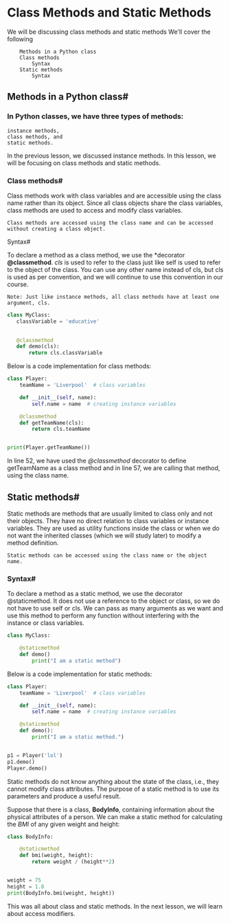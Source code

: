 # Class Methods and Static Methods

We will be discussing class methods and static methods
We'll cover the following

        Methods in a Python class
        Class methods
            Syntax
        Static methods
            Syntax

## Methods in a Python class#


### In Python classes, we have three types of methods: 
    instance methods, 
    class methods, and 
    static methods. 
In the previous lesson, we discussed instance methods. In this lesson, we will be focusing on class methods and static methods.

### Class methods#

Class methods work with class variables and are accessible using the class name rather than its object. Since all class objects share the class variables, class methods are used to access and modify class variables.

    Class methods are accessed using the class name and can be accessed without creating a class object.

Syntax#

To declare a method as a class method, we use the *decorator **@classmethod**. *cls* is used to refer to the class just like self is used to refer to the object of the class. You can use any other name instead of cls, but cls is used as per convention, and we will continue to use this convention in our course.

    Note: Just like instance methods, all class methods have at least one argument, cls.

 ```py
class MyClass:
    classVariable = 'educative'

    
    @classmethod
    def demo(cls):
        return cls.classVariable
```

Below is a code implementation for class methods:

```py
class Player:
    teamName = 'Liverpool'  # class variables

    def __init__(self, name):
        self.name = name  # creating instance variables

    @classmethod
    def getTeamName(cls):
        return cls.teamName


print(Player.getTeamName())


```

In line 52, we have used the *@classmethod* decorator to define getTeamName as a class method and in line 57, we are calling that method, using the class name.

## Static methods#

Static methods are methods that are usually limited to class only and not their objects. They have no direct relation to class variables or instance variables. They are used as utility functions inside the class or when we do not want the inherited classes (which we will study later) to modify a method definition.

    Static methods can be accessed using the class name or the object name.

### Syntax#

To declare a method as a static method, we use the decorator @staticmethod. It does not use a reference to the object or class, so we do not have to use self or cls. We can pass as many arguments as we want and use this method to perform any function without interfering with the instance or class variables.

```py
class MyClass:

    @staticmethod
    def demo()
        print("I am a static method")
```
Below is a code implementation for static methods:

```py
class Player:
    teamName = 'Liverpool'  # class variables

    def __init__(self, name):
        self.name = name  # creating instance variables

    @staticmethod
    def demo():
        print("I am a static method.")


p1 = Player('lol')
p1.demo()
Player.demo()


```

Static methods do not know anything about the state of the class, i.e., they cannot modify class attributes. The purpose of a static method is to use its parameters and produce a useful result.

Suppose that there is a class, **BodyInfo**, containing information about the physical attributes of a person. We can make a static method for calculating the *BMI* of any given weight and height:
```py
class BodyInfo:

    @staticmethod
    def bmi(weight, height):
        return weight / (height**2)


weight = 75
height = 1.8
print(BodyInfo.bmi(weight, height))

```

This was all about class and static methods. In the next lesson, we will learn about access modifiers.
